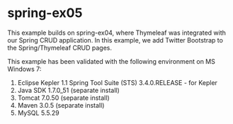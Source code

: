 spring-ex05
===========
This example builds on spring-ex04, where Thymeleaf was integrated with our Spring CRUD application.  In this example, we add Twitter Bootstrap to the Spring/Thymeleaf CRUD pages.

This example has been validated with the following environment on MS Windows 7:

1. Eclipse Kepler
   1.1 Spring Tool Suite (STS) 3.4.0.RELEASE - for Kepler
2. Java SDK 1.7.0_51 (separate install)
3. Tomcat 7.0.50 (separate install)
4. Maven 3.0.5 (separate install)
5. MySQL 5.5.29